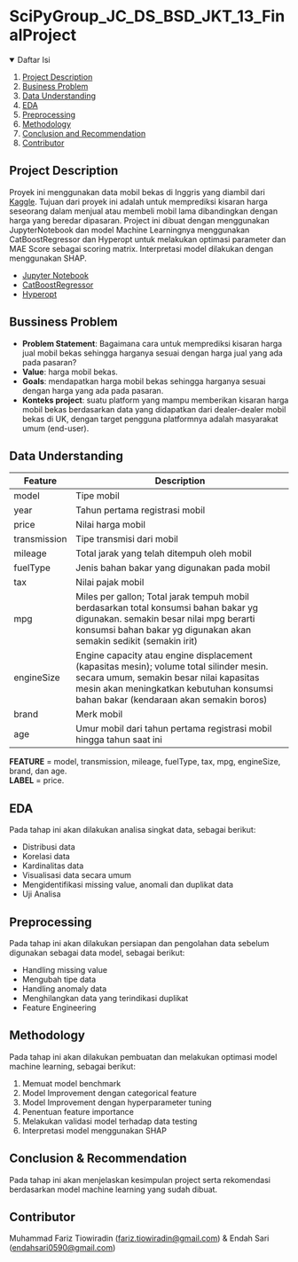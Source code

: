 # SciPyGroup_JC_DS_BSD_JKT_13_FinalProject

<!-- TABLE OF CONTENTS -->
<details open="open">
  <summary>Daftar Isi</summary>
  <ol>
    <li>
      <a href="#project-description">Project Description</a>
    </li>
    <li>
      <a href="#business-problem">Business Problem</a>
    </li>
    <li>
      <a href="#data-understanding">Data Understanding</a>
    </li>
    <li><a href="#eda">EDA</a></li>
    <li><a href="#preprocessing">Preprocessing</a></li>
    <li><a href="#methodology">Methodology</a></li>
    <li><a href="#conclusion-recommendation">Conclusion and Recommendation</a></li>
    <li><a href="#contributor">Contributor</a></li>
  </ol>
</details>


<!-- project description -->
## Project Description

Proyek ini menggunakan data mobil bekas di Inggris yang diambil dari <a href="https://www.kaggle.com/adityadesai13/used-car-dataset-ford-and-mercedes?select=audi.csv">Kaggle</a>. 
Tujuan dari proyek ini adalah untuk memprediksi kisaran harga seseorang dalam menjual atau membeli mobil lama dibandingkan dengan harga yang beredar dipasaran. 
Project ini dibuat dengan menggunakan JupyterNotebook dan model Machine Learningnya menggunakan CatBoostRegressor dan Hyperopt untuk melakukan optimasi parameter 
dan MAE Score sebagai scoring matrix. Interpretasi model dilakukan dengan menggunakan SHAP.
* [Jupyter Notebook](https://jupyter.org/)
* [CatBoostRegressor](https://catboost.ai/)
* [Hyperopt](http://hyperopt.github.io/hyperopt/)


<!-- business problem -->
## Bussiness Problem

* **Problem Statement**: Bagaimana cara untuk memprediksi kisaran harga jual mobil bekas sehingga harganya sesuai dengan harga jual yang ada pada pasaran?
* **Value**: harga mobil bekas.
* **Goals**: mendapatkan harga mobil bekas sehingga harganya sesuai dengan harga yang ada pada pasaran.
* **Konteks project**: suatu platform yang mampu memberikan kisaran harga mobil bekas berdasarkan data yang didapatkan dari dealer-dealer mobil bekas di UK, dengan target pengguna platformnya adalah masyarakat umum (end-user).



<!-- data understanding -->
## Data Understanding

| Feature      	| Description                                                                                                                                                                                                               	|
|--------------	|---------------------------------------------------------------------------------------------------------------------------------------------------------------------------------------------------------------------------	|
| model        	| Tipe mobil                                                                                                                                                                                                                	|
| year         	| Tahun pertama registrasi mobil                                                                                                                                                                                            	|
| price        	| Nilai harga mobil                                                                                                                                                                                                         	|
| transmission 	| Tipe transmisi dari mobil                                                                                                                                                                                                 	|
| mileage      	| Total jarak yang telah ditempuh oleh mobil                                                                                                                                                                                	|
| fuelType     	| Jenis bahan bakar yang digunakan pada mobil                                                                                                                                                                               	|
| tax          	| Nilai pajak mobil                                                                                                                                                                                                         	|
| mpg          	| Miles per gallon; Total jarak tempuh mobil berdasarkan total konsumsi bahan bakar yg digunakan. semakin besar nilai mpg berarti konsumsi bahan bakar yg digunakan akan semakin sedikit (semakin irit)                     	|
| engineSize   	| Engine capacity atau engine displacement (kapasitas mesin); volume total silinder mesin. secara umum, semakin besar nilai kapasitas mesin akan meningkatkan kebutuhan konsumsi bahan bakar (kendaraan akan semakin boros) 	|
| brand        	| Merk mobil                                                                                                                                                                                                                	|
| age          	| Umur mobil dari tahun pertama registrasi mobil hingga tahun saat ini                                                                                                                                                      	|


**FEATURE** = model, transmission, mileage, fuelType, tax, mpg, engineSize, brand, dan age. \
**LABEL** = price.


<!-- eda -->
## EDA

Pada tahap ini akan dilakukan analisa singkat data, sebagai berikut:
* Distribusi data 
* Korelasi data
* Kardinalitas data
* Visualisasi data secara umum
* Mengidentifikasi missing value, anomali dan duplikat data
* Uji Analisa



<!-- preprocessing -->

## Preprocessing
Pada tahap ini akan dilakukan persiapan dan pengolahan data sebelum digunakan sebagai data model, sebagai berikut: 
* Handling missing value
* Mengubah tipe data
* Handling anomaly data
* Menghilangkan data yang terindikasi duplikat
* Feature Engineering


<!-- Methodology -->

## Methodology
Pada tahap ini akan dilakukan pembuatan dan melakukan optimasi model machine learning, sebagai berikut:
1. Memuat model benchmark
2. Model Improvement dengan categorical feature
3. Model Improvement dengan hyperparameter tuning
4. Penentuan feature importance
5. Melakukan validasi model terhadap data testing 
6. Interpretasi model menggunakan SHAP



<!-- conclusion recommendation -->
## Conclusion & Recommendation

Pada tahap ini akan menjelaskan kesimpulan project serta rekomendasi berdasarkan model machine learning yang sudah dibuat.


<!-- contributor -->
## Contributor

Muhammad Fariz Tiowiradin (fariz.tiowiradin@gmail.com) & Endah Sari (endahsari0590@gmail.com)
